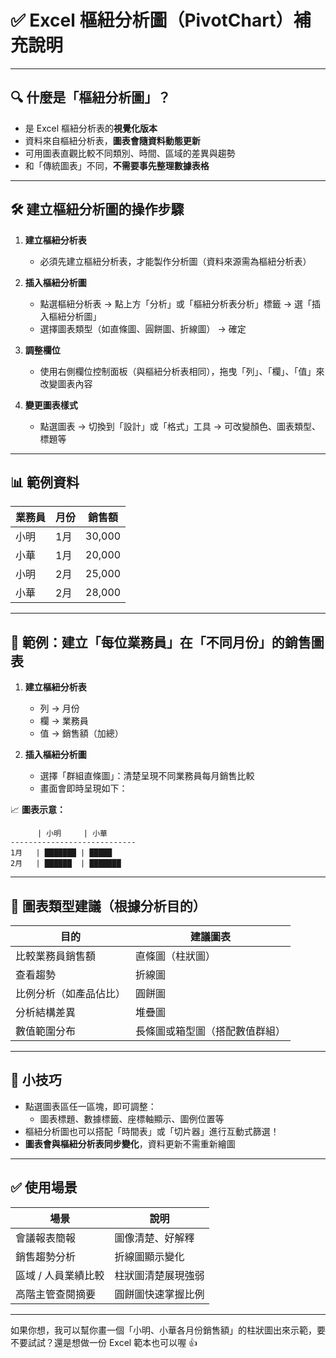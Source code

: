 # ✅ Excel 樞紐分析圖（PivotChart）補充說明

---

## 🔍 什麼是「樞紐分析圖」？

- 是 Excel 樞紐分析表的**視覺化版本**
- 資料來自樞紐分析表，**圖表會隨資料動態更新**
- 可用圖表直觀比較不同類別、時間、區域的差異與趨勢
- 和「傳統圖表」不同，**不需要事先整理數據表格**

---

## 🛠️ 建立樞紐分析圖的操作步驟

1. **建立樞紐分析表**
   - 必須先建立樞紐分析表，才能製作分析圖（資料來源需為樞紐分析表）

2. **插入樞紐分析圖**
   - 點選樞紐分析表 → 點上方「分析」或「樞紐分析表分析」標籤 → 選「插入樞紐分析圖」
   - 選擇圖表類型（如直條圖、圓餅圖、折線圖） → 確定

3. **調整欄位**
   - 使用右側欄位控制面板（與樞紐分析表相同），拖曳「列」、「欄」、「值」來改變圖表內容

4. **變更圖表樣式**
   - 點選圖表 → 切換到「設計」或「格式」工具 → 可改變顏色、圖表類型、標題等

---

## 📊 範例資料

| 業務員 | 月份 | 銷售額 |
|--------|------|--------|
| 小明   | 1月  | 30,000 |
| 小華   | 1月  | 20,000 |
| 小明   | 2月  | 25,000 |
| 小華   | 2月  | 28,000 |

---

## 🎯 範例：建立「每位業務員」在「不同月份」的銷售圖表

1. **建立樞紐分析表**
   - 列 → 月份
   - 欄 → 業務員
   - 值 → 銷售額（加總）

2. **插入樞紐分析圖**
   - 選擇「群組直條圖」：清楚呈現不同業務員每月銷售比較
   - 畫面會即時呈現如下：

📈 **圖表示意：**

```
      | 小明     | 小華
----------------------------
1月   | ███████ | █████
2月   | ██████  | ███████
```

---

## 📌 圖表類型建議（根據分析目的）

| 目的 | 建議圖表 |
|------|----------|
| 比較業務員銷售額 | 直條圖（柱狀圖） |
| 查看趨勢 | 折線圖 |
| 比例分析（如產品佔比） | 圓餅圖 |
| 分析結構差異 | 堆疊圖 |
| 數值範圍分布 | 長條圖或箱型圖（搭配數值群組） |

---

## 🎯 小技巧

- 點選圖表區任一區塊，即可調整：
  - 圖表標題、數據標籤、座標軸顯示、圖例位置等
- 樞紐分析圖也可以搭配「時間表」或「切片器」進行互動式篩選！
- **圖表會與樞紐分析表同步變化**，資料更新不需重新繪圖

---

## ✅ 使用場景

| 場景 | 說明 |
|------|------|
| 會議報表簡報 | 圖像清楚、好解釋 |
| 銷售趨勢分析 | 折線圖顯示變化 |
| 區域 / 人員業績比較 | 柱狀圖清楚展現強弱 |
| 高階主管查閱摘要 | 圓餅圖快速掌握比例 |

---

如果你想，我可以幫你畫一個「小明、小華各月份銷售額」的柱狀圖出來示範，要不要試試？還是想做一份 Excel 範本也可以喔 👍